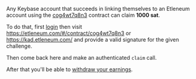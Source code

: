 Any Keybase account that succeeds in linking themselves to an Etleneum account using the [cog4wt7q8n3](#/contract/cog4wt7q8n3) contract can claim **1000 sat**.

To do that, first [login](#/account) then visit https://etleneum.com/#/contract/cog4wt7q8n3 or https://kad.etleneum.com/ and provide a valid signature for the given challenge.

Then come back here and make an authenticated `claim` call.

After that you'll be able to [withdraw your earnings](#/account).